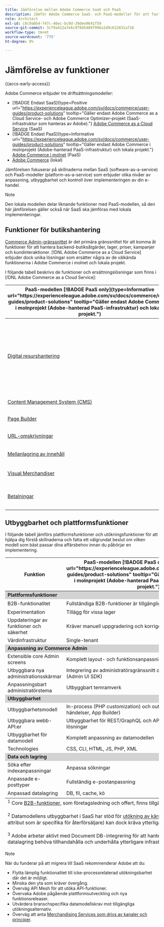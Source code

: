 ```yaml
---
title: Jämförelse mellan Adobe Commerce SaaS och PaaS
description: Jämför Adobe Commerce SaaS- och PaaS-modeller för att fastställa den bästa implementeringsmetoden för dina affärsbehov.
role: Architect
exl-id: c8c9a0b4-f47c-46ec-bc9d-39dee9641f59
source-git-commit: 3cf9a412a7e6c978454897996a1d9c622831a716
workflow-type: tm+mt
source-wordcount: '775'
ht-degree: 0%

---
```


# Jämförelse av funktioner

{{accs-early-access}}

Adobe Commerce erbjuder tre driftsättningsmodeller:

- [!BADGE Endast SaaS]{type=Positive url="https://experienceleague.adobe.com/sv/docs/commerce/user-guides/product-solutions" tooltip="Gäller endast Adobe Commerce as a Cloud Service- och Adobe Commerce Optimizer-projekt (SaaS-infrastruktur som hanteras av Adobe)."} [Adobe Commerce as a Cloud Service](overview.md) (SaaS)
- [!BADGE Endast PaaS]{type=Informative url="https://experienceleague.adobe.com/sv/docs/commerce/user-guides/product-solutions" tooltip="Gäller endast Adobe Commerce i molnprojekt (Adobe-hanterad PaaS-infrastruktur) och lokala projekt."} [Adobe Commerce i molnet](https://experienceleague.adobe.com/sv/docs/commerce-on-cloud/user-guide/overview) (PaaS)
- [Adobe Commerce](https://experienceleague.adobe.com/sv/docs/commerce-operations/installation-guide/overview) (lokal)

Jämförelsen fokuserar på skillnaderna mellan SaaS (software-as-a-service) och PaaS-modeller (platform-as-a-service) som erbjuder olika nivåer av anpassning, utbyggbarhet och kontroll över implementeringen av din e-handel.

>[!NOTE]
>
>Den lokala modellen delar liknande funktioner med PaaS-modellen, så den här jämförelsen gäller också när SaaS ska jämföras med lokala implementeringar.

## Funktioner för butikshantering

[Commerce Admin-gränssnittet](https://experienceleague.adobe.com/sv/docs/commerce-admin/systems/guide-overview) är det primära gränssnittet för att komma åt funktioner för att hantera backend-butiksåtgärder, lager, priser, kampanjer och kundinteraktioner. [!DNL Adobe Commerce as a Cloud Service] erbjuder dock unika lösningar som ersätter några av de välkända funktionerna i Adobe Commerce i molnet och lokala projekt.

I följande tabell beskrivs de funktioner och ersättningslösningar som finns i [!DNL Adobe Commerce as a Cloud Service]:

<table>
    <thead>
        <tr>
            <th>PaaS-modellen [!BADGE PaaS only]{type=Informative url="https://experienceleague.adobe.com/sv/docs/commerce/user-guides/product-solutions" tooltip="Gäller endast Adobe Commerce i molnprojekt (Adobe-hanterad PaaS-infrastruktur) och lokala projekt."}</th>
            <th>SaaS-modellen [!BADGE SaaS only]{type=Positive url="https://experienceleague.adobe.com/sv/docs/commerce/user-guides/product-solutions" tooltip="Gäller endast för Adobe Commerce as a Cloud Service- och Adobe Commerce Optimizer-projekt (Adobe-hanterad SaaS-infrastruktur)."}</th>
            <th>Information</th>
        </tr>
    </thead>
    <tbody>
        <tr>
            <td><a href="https://experienceleague.adobe.com/sv/docs/commerce-admin/content-design/wysiwyg/gallery/media-gallery-asset-management">Digital resurshantering</a></td>
            <td><a href="../product-visuals/overview.md">Produktbilder</a></td>
            <td>Ett robust DAM-system (Digital Asset Management) som kan integreras med Adobe Experience Manager för hantering av multimediematerial. Standardfunktionen för hantering av digitala filer och resurser innehåller också grundläggande verktyg för hantering av digitala resurser.</td>
        </tr>
        <tr>
            <td><a href="https://experienceleague.adobe.com/sv/docs/commerce-admin/content-design/guide-overview">Content Management System (CMS)</a></td>
            <td rowspan="3"><a href="https://experienceleague.adobe.com/developer/commerce/storefront/merchants/get-started/?lang=sv-SE">Storefront Builder</a></td>
            <td rowspan="3">En CMS som gör det möjligt för användare att enkelt skapa och hantera butiksinnehåll med hjälp av dokumentredigering eller en Visual Editor och som har inbyggda experimenteringsfunktioner.</td>
        </tr>
        <tr>
            <td><a href="https://experienceleague.adobe.com/sv/docs/commerce-admin/page-builder/guide-overview">Page Builder</a></td>
        </tr>
        <tr>
            <td><a href="https://experienceleague.adobe.com/sv/docs/commerce-admin/marketing/seo/url-rewrites/url-rewrite">URL-omskrivningar</a></td>
        </tr>
        <tr>
            <td><a href="https://experienceleague.adobe.com/sv/docs/commerce-admin/content-design/staging/content-staging">Mellanlagring av innehåll</a></td>
            <td rowspan="2"><a href="../catalog-service/overview.md">Katalogtjänst</a></td>
            <td rowspan="2">En tjänst för avancerad visningsmodell (skrivskyddad) som hanterar katalogdata och återger produktrelaterade butiksupplevelser.</td>
        </tr>
        <tr>
            <td><a href="https://experienceleague.adobe.com/sv/docs/commerce-admin/marketing/merchandising/visual-merch/visual-merchandiser">Visual Merchandiser</a></td>
        </tr>
        <tr>
            <td><a href="https://experienceleague.adobe.com/sv/docs/commerce-admin/stores-sales/payments/payments">Betalningar</a></td>
            <td><a href="../payment-services/guide-overview.md">Betalningstjänster</a></td>
            <td>En integrerad betalningstjänst som underlättar säkra och effektiva transaktioner.</td>
        </tr>
    </tbody>
</table>

## Utbyggbarhet och plattformsfunktioner

I följande tabell jämförs plattformsfunktioner och utökningsfunktioner för att hjälpa dig förstå skillnaderna och fatta ett välgrundat beslut om vilken modell som bäst passar dina affärsbehov innan du påbörjar en implementering.

<table>
    <thead>
        <tr>
            <th>Funktion</th>
            <th>PaaS-modellen [!BADGE PaaS only]{type=Informative url="https://experienceleague.adobe.com/sv/docs/commerce/user-guides/product-solutions" tooltip="Gäller endast Adobe Commerce i molnprojekt (Adobe-hanterad PaaS-infrastruktur) och lokala projekt."}</th>
            <th>SaaS-modellen [!BADGE SaaS only]{type=Positive url="https://experienceleague.adobe.com/sv/docs/commerce/user-guides/product-solutions" tooltip="Gäller endast för Adobe Commerce as a Cloud Service- och Adobe Commerce Optimizer-projekt (Adobe-hanterad SaaS-infrastruktur)."}</th>
        </tr>
    </thead>
    <tbody>
        <tr>
            <td colspan="3" style="background:lightgray;"><strong>Plattformsfunktioner</strong></td>
        </tr>
        <tr>
            <td>B2B-funktionalitet</td>
            <td>Fullständiga B2B-funktioner är tillgängliga efter installationen</td>
            <td>Förinstallerat med grundfunktioner för B2B <sup>1</sup></td>
        </tr>
        <tr>
            <td>Experimentation</td>
            <td>Tillägg för vissa lager</td>
            <td>A/B-testning för att optimera engagemang och konvertering</td>
        </tr>
        <tr>
            <td>Uppdateringar av funktioner och säkerhet</td>
            <td>Kräver manuell uppgradering och korrigering</td>
            <td>Automatiskt distribuerad</td>
        </tr>
        <tr>
            <td>Värdinfrastruktur</td>
            <td>Single-tenant</td>
            <td>Multi-tenant</td>
        </tr>
        <tr>
            <td colspan="3" style="background:lightgray;"><strong>Anpassning av Commerce Admin</strong></td>
        </tr>
        <tr>
            <td>Extensible core Admin screens</td>
            <td>Komplett layout- och funktionsanpassning</td>
            <td>Förinställningsfilter, synlighetskontroller</td>
        </tr>
        <tr>
            <td>Utbyggbara nya administrationsskärmar</td>
            <td>Integrering av administratörsgränssnitt och extern programinjektion (Admin UI SDK)</td>
            <td>Injektion med externa appar (Admin UI SDK)</td>
        </tr>
        <tr>
            <td>Anpassningsbart administratörstema</td>
            <td>Utbyggbart temramverk</td>
            <td>Inget temramverk</td>
        </tr>
        <tr>
            <td colspan="3" style="background:lightgray;"><strong>Utbyggbarhet</strong></td>
        </tr>
        <tr>
            <td>Utbyggbarhetsmodell</td>
            <td>In-process (PHP customization) och out-of-process (API:er, händelser, App Builder)</td>
            <td>Endast ej processinriktad (API:er, händelser, App Builder)</td>
        </tr>
        <tr>
            <td>Utbyggbara webb-API:er</td>
            <td>Utbyggbarhet för REST/GraphQL och API Mesh med anpassade lösningar</td>
            <td>API Mesh med anpassade lösningar</td>
        </tr>
        <tr>
            <td>Utbyggbarhet för datamodell</td>
            <td>Komplett anpassning av datamodellen</td>
            <td>Anpassade attribut för kärnenheter och B2B-entiteter<sup>2</sup></td>
        </tr>
        <tr>
            <td>Technologies</td>
            <td>CSS, CLI, HTML, JS, PHP, XML</td>
            <td>CSS, CLI, HTML, JS, Node</td>
        </tr>
        <tr>
            <td colspan="3" style="background:lightgray;"><strong>Data och lagring</strong></td>
        </tr>
        <tr>
            <td>Söka efter indexanpassningar</td>
            <td>Anpassa sökningar</td>
            <td>Kräver lösningar från tredje part</td>
        </tr>
        <tr>
            <td>Anpassade e-posttyper</td>
            <td>Fullständig e-postanpassning</td>
            <td>Endast standardmallar för e-post</td>
        </tr>
        <tr>
            <td>Anpassad datalagring</td>
            <td>DB, fil, cache, kö</td>
            <td>App Builder State Library (endast fil)<sup>3</sup></td>
        </tr>
    </tbody>
    <tfoot>
        <tr>
            <td colspan="3">
                <sup>1</sup> Core <a href="https://experienceleague.adobe.com/sv/docs/commerce-admin/b2b/guide-overview">B2B-funktioner</a>, som företagsledning och offert, finns tillgängliga i SaaS. Branschspecifika anpassningar kan dock kräva ytterligare implementeringsåtgärder.
                <br><br>
                <sup> 2</sup> Datamodellens utbyggbarhet i SaaS har stöd för <a href="https://developer.adobe.com/commerce/webapi/graphql/schema/attributes/mutations/">utökning av kärnenheter</a> utöver produkt och kund, inklusive B2B-enheter. Branschspecifika datamodeller (till exempel attribut som är specifika för återförsäljare) kan dock kräva ytterligare arkitektoniska överväganden.
                <br><br>
                <sup> 3</sup> Adobe arbetar aktivt med Document DB-integrering för att hantera beständiga lagringsbehov för SaaS. För närvarande kan implementeringar som kräver långsiktig datalagring behöva tillhandahålla och underhålla ytterligare infrastruktur.
            </td>
        </tr>
    </tfoot>
</table>

>[!NOTE]
>
>När du funderar på att migrera till SaaS rekommenderar Adobe att du:
>
>- Flytta lämplig funktionalitet till icke-processrelaterad utökningsbarhet där det är möjligt.
>- Minska den yta som kräver övergång.
>- Överväg API Mesh för att utöka API-funktioner.
>- Övervaka Adobe pågående plattformsutveckling och nya funktionsreleaser.
>- Utvärdera branschspecifika datamodellskrav mot tillgängliga utökningsalternativ.
>- Överväg att anta [Merchandising Services som drivs av kanaler och principer](../optimizer/setup/catalog-view.md).
